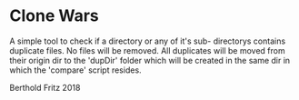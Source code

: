 Clone Wars
==========
A simple tool to check if a directory or any of it's sub- directorys contains duplicate files.
No files will be removed. All duplicates will be moved from their origin dir to the 'dupDir' folder
which will be created in the same dir in which the 'compare' script resides.

Berthold Fritz 2018